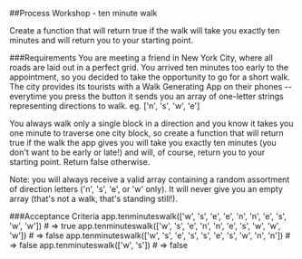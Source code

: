 ##Process Workshop - ten minute walk

Create a function that will return true if the walk will take you exactly
ten minutes and will return you to your starting point.

###Requirements
You are meeting a friend in New York City, where all roads are laid out in a
perfect grid. You arrived ten minutes too early to the appointment, so you
decided to take the opportunity to go for a short walk.
The city provides its tourists with a Walk Generating App on their phones --
everytime you press the button it sends you an array of one-letter strings
representing directions to walk. eg. ['n', 's', 'w', 'e']

You always walk only a single block in a direction and you know it takes you
one minute to traverse one city block, so create a function that will return
true if the walk the app gives you will take you exactly ten minutes (you don't
want to be early or late!) and will, of course, return you to your starting
point. Return false otherwise.

Note: you will always receive a valid array containing a random assortment
of direction letters ('n', 's', 'e', or 'w' only). It will never give you
an empty array (that's not a walk, that's standing still!).

###Acceptance Criteria
app.tenminuteswalk(['w', 's', 'e', 'e', 'n', 'n', 'e', 's', 'w', 'w']) # => true
app.tenminuteswalk(['w', 's', 'e', 'n', 'n', 'e', 's', 'w', 'w', 'w']) # => false
app.tenminuteswalk(['w', 's', 'e', 's', 's', 'e', 's', 'w', 'n', 'n']) # => false
app.tenminuteswalk(['w', 's']) # => false
